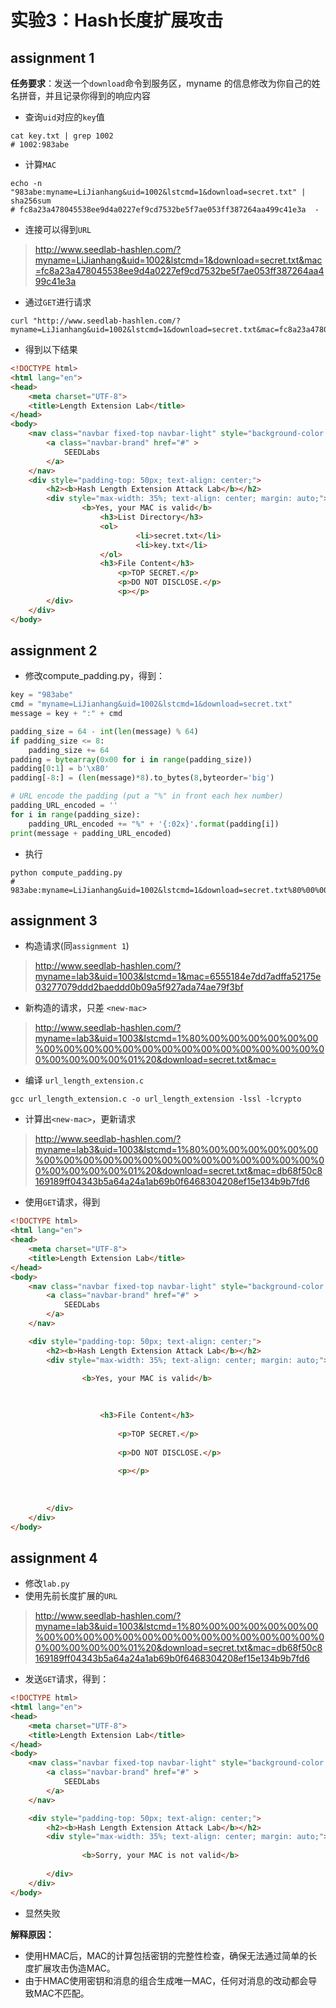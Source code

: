 # 实验3：Hash长度扩展攻击

## assignment 1

**任务要求**：发送一个`download`命令到服务区，myname 的信息修改为你自己的姓名拼音，并且记录你得到的响应内容

- 查询`uid`对应的`key`值

```shell
cat key.txt | grep 1002
# 1002:983abe
```

- 计算`MAC`

```shell
echo -n "983abe:myname=LiJianhang&uid=1002&lstcmd=1&download=secret.txt" | sha256sum
# fc8a23a478045538ee9d4a0227ef9cd7532be5f7ae053ff387264aa499c41e3a  -
```

- 连接可以得到`URL`

> http://www.seedlab-hashlen.com/?myname=LiJianhang&uid=1002&lstcmd=1&download=secret.txt&mac=fc8a23a478045538ee9d4a0227ef9cd7532be5f7ae053ff387264aa499c41e3a

- 通过`GET`进行请求

```shell
curl "http://www.seedlab-hashlen.com/?myname=LiJianhang&uid=1002&lstcmd=1&download=secret.txt&mac=fc8a23a478045538ee9d4a0227ef9cd7532be5f7ae053ff387264aa499c41e3a"
```

- 得到以下结果

```html
<!DOCTYPE html>
<html lang="en">
<head>
    <meta charset="UTF-8">
    <title>Length Extension Lab</title>
</head>
<body>
    <nav class="navbar fixed-top navbar-light" style="background-color: #3EA055;">
        <a class="navbar-brand" href="#" >
            SEEDLabs
        </a>
    </nav>
    <div style="padding-top: 50px; text-align: center;">
        <h2><b>Hash Length Extension Attack Lab</b></h2>
        <div style="max-width: 35%; text-align: center; margin: auto;">    
                <b>Yes, your MAC is valid</b>      
                    <h3>List Directory</h3>
                    <ol>               
                            <li>secret.txt</li>               
                            <li>key.txt</li>            
                    </ol>   
                    <h3>File Content</h3>            
                        <p>TOP SECRET.</p>               
                        <p>DO NOT DISCLOSE.</p>               
                        <p></p>
        </div>
    </div>
</body>

```

## assignment 2

- 修改compute_padding.py，得到：

```python
key = "983abe" 
cmd = "myname=LiJianhang&uid=1002&lstcmd=1&download=secret.txt" 
message = key + ":" + cmd

padding_size = 64 - int(len(message) % 64)
if padding_size <= 8:
    padding_size += 64
padding = bytearray(0x00 for i in range(padding_size))
padding[0:1] = b'\x80'
padding[-8:] = (len(message)*8).to_bytes(8,byteorder='big')

# URL encode the padding (put a "%" in front each hex number)
padding_URL_encoded = ''
for i in range(padding_size):
    padding_URL_encoded += "%" + '{:02x}'.format(padding[i])
print(message + padding_URL_encoded)
```

- 执行

```shell
python compute_padding.py
# 983abe:myname=LiJianhang&uid=1002&lstcmd=1&download=secret.txt%80%00%00%00%00%00%00%00%00%00%00%00%00%00%00%00%00%00%00%00%00%00%00%00%00%00%00%00%00%00%00%00%00%00%00%00%00%00%00%00%00%00%00%00%00%00%00%00%00%00%00%00%00%00%00%00%00%00%00%00%00%00%00%00%01%f0
```



## assignment 3

- 构造请求(同`assignment 1`)

> http://www.seedlab-hashlen.com/?myname=lab3&uid=1003&lstcmd=1&mac=6555184e7dd7adffa52175e03277079ddd2baeddd0b09a5f927ada74ae79f3bf

- 新构造的请求，只差 `<new-mac>`

> http://www.seedlab-hashlen.com/?myname=lab3&uid=1003&lstcmd=1%80%00%00%00%00%00%00%00%00%00%00%00%00%00%00%00%00%00%00%00%00%00%00%00%00%00%01%20&download=secret.txt&mac=<new-mac>

- 编译 `url_length_extension.c`

```shell
gcc url_length_extension.c -o url_length_extension -lssl -lcrypto
```

- 计算出`<new-mac>`，更新请求

> http://www.seedlab-hashlen.com/?myname=lab3&uid=1003&lstcmd=1%80%00%00%00%00%00%00%00%00%00%00%00%00%00%00%00%00%00%00%00%00%00%00%00%00%00%01%20&download=secret.txt&mac=db68f50c8169189ff04343b5a64a24a1ab69b0f6468304208ef15e134b9b7fd6

- 使用`GET`请求，得到

```html
<!DOCTYPE html>
<html lang="en">
<head>
    <meta charset="UTF-8">
    <title>Length Extension Lab</title>
</head>
<body>
    <nav class="navbar fixed-top navbar-light" style="background-color: #3EA055;">
        <a class="navbar-brand" href="#" >
            SEEDLabs
        </a>
    </nav>

    <div style="padding-top: 50px; text-align: center;">
        <h2><b>Hash Length Extension Attack Lab</b></h2>
        <div style="max-width: 35%; text-align: center; margin: auto;">
            
                <b>Yes, your MAC is valid</b>
                

                
                    <h3>File Content</h3>
                    
                        <p>TOP SECRET.</p>
                    
                        <p>DO NOT DISCLOSE.</p>
                    
                        <p></p>
                    
                
            
        </div>
    </div>
</body>

```

## assignment 4

- 修改`lab.py`
- 使用先前长度扩展的`URL`

> http://www.seedlab-hashlen.com/?myname=lab3&uid=1003&lstcmd=1%80%00%00%00%00%00%00%00%00%00%00%00%00%00%00%00%00%00%00%00%00%00%00%00%00%00%01%20&download=secret.txt&mac=db68f50c8169189ff04343b5a64a24a1ab69b0f6468304208ef15e134b9b7fd6

- 发送`GET`请求，得到：

```html
<!DOCTYPE html>
<html lang="en">
<head>
    <meta charset="UTF-8">
    <title>Length Extension Lab</title>
</head>
<body>
    <nav class="navbar fixed-top navbar-light" style="background-color: #3EA055;">
        <a class="navbar-brand" href="#" >
            SEEDLabs
        </a>
    </nav>

    <div style="padding-top: 50px; text-align: center;">
        <h2><b>Hash Length Extension Attack Lab</b></h2>
        <div style="max-width: 35%; text-align: center; margin: auto;">
            
                <b>Sorry, your MAC is not valid</b>
            
        </div>
    </div>
</body>
```

- 显然失败

**解释原因：**

- 使用HMAC后，MAC的计算包括密钥的完整性检查，确保无法通过简单的长度扩展攻击伪造MAC。
- 由于HMAC使用密钥和消息的组合生成唯一MAC，任何对消息的改动都会导致MAC不匹配。
